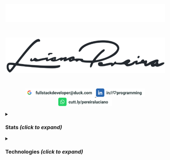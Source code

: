 <p align="center">
<img src="./assets/lucianopereira.svg" alt="Luciano Pereira"/>
</p><br/>
<p align="center">
<img src="./assets/sign.svg" alt="Luciano Pereira Sign Logo"/>
</p><br/>
<p align="center">
  <a href="mailto:fullstackdeveloper@duck.com?subject=I%20saw%20your%20GitHub%20Profilee&body=Hi,%20Luciano%20"><img height="26px" src="./assets/mail.svg" alt="mail"/>
  </a>
  <a href="https://www.linkedin.com/in/i♡programming"><img height="26px" src="./assets/linkedin.svg" alt="LinkedIn"/></a>
  <a href="https://cutt.ly/pereiraluciano"><img height="26px" src="./assets/whatsapp.svg" alt="whatsapp"/></a>
</p>
<details>
  <summary><h3>Stats <i>(click to expand)</i></h3></summary><br/>
  <p align="left">
    <img width="350px" src="https://github-readme-stats.vercel.app/api/top-langs?username=thisIsMySourceCode&show_icons=true&theme=transparent&locale=en&layout=default&hide_border=true" alt="my stats language" />
    <img width="550px" src="https://github-readme-stats.vercel.app/api?username=thisIsMySourceCode&show_icons=true&theme=transparent&locale=en&hide_border=true" />
</p>
</details>

<details>
  <summary><h3>Technologies <i>(click to expand)</i></h3></summary><br/>
  
&nbsp;
  
<p align="center">
<a href="#"><img width="32px" src="./assets/icons/apache.svg" alt=""/></a>
&nbsp;&nbsp;<a href="#"><img height="32px" src="./assets/icons/apple.svg" alt=""/></a>
&nbsp;&nbsp;<a href="#"><img height="32px" src="./assets/icons/arduino.svg" alt=""/></a>
<a href="#"><img height="32px" src="./assets/icons/bash.svg" alt=""/></a>
<a href="#"><img height="32px" src="./assets/icons/behance.svg" alt=""/></a>
<a href="#"><img height="32px" src="./assets/icons/bitbucket.svg" alt=""/></a>
<a href="#"><img height="32px" src="./assets/icons/bootstrap.svg" alt=""/></a>
<a href="#"><img height="32px" src="./assets/icons/c.svg" alt=""/></a>
<a href="#"><img height="32px" src="./assets/icons/cakephp.svg" alt=""/></a>
<a href="#"><img height="32px" src="./assets/icons/centos.svg" alt=""/></a>
<a href="#"><img height="32px" src="./assets/icons/cmake.svg" alt=""/></a>
<a href="#"><img height="32px" src="./assets/icons/codeigniter.svg" alt=""/></a>
<a href="#"><img height="32px" src="./assets/icons/coffeescript.svg" alt=""/></a>
<a href="#"><img height="32px" src="./assets/icons/css3.svg" alt=""/></a>
<a href="#"><img height="32px" src="./assets/icons/debian.svg" alt=""/></a>
<a href="#"><img height="32px" src="./assets/icons/denojs.svg" alt=""/></a>
<a href="#"><img height="32px" src="./assets/icons/django.svg" alt=""/></a>
<a href="#"><img height="32px" src="./assets/icons/docker.svg" alt=""/></a>
<a href="#"><img height="32px" src="./assets/icons/drupal.svg" alt=""/></a>
<a href="#"><img height="32px" src="./assets/icons/eslint.svg" alt=""/></a>
<a href="#"><img height="32px" src="./assets/icons/express.svg" alt=""/></a>
<a href="#"><img height="32px" src="./assets/icons/fedora.svg" alt=""/></a>
<a href="#"><img height="32px" src="./assets/icons/figma.svg" alt=""/></a>
<a href="#"><img height="32px" src="./assets/icons/filezilla.svg" alt=""/></a>
<a href="#"><img height="32px" src="./assets/icons/firebase.svg" alt=""/></a>
<a href="#"><img height="32px" src="./assets/icons/gimp.svg" alt=""/></a>
<a href="#"><img height="32px" src="./assets/icons/git.svg" alt=""/></a>
<a href="#"><img height="32px" src="./assets/icons/github.svg" alt=""/></a>
<a href="#"><img height="32px" src="./assets/icons/gitlab.svg" alt=""/></a>
<a href="#"><img height="32px" src="./assets/icons/graphql.svg" alt=""/></a>
<a href="#"><img height="32px" src="./assets/icons/handlebars.svg" alt=""/></a>
<a href="#"><img height="32px" src="./assets/icons/html5.svg" alt=""/></a>
<a href="#"><img height="32px" src="./assets/icons/hugo.svg" alt=""/></a>
<a href="#"><img height="32px" src="./assets/icons/illustrator.svg" alt=""/></a>
<a href="#"><img height="32px" src="./assets/icons/inkscape.svg" alt=""/></a>
<a href="#"><img height="32px" src="./assets/icons/javascript.svg" alt=""/></a>
<a href="#"><img height="32px" src="./assets/icons/jest.svg" alt=""/></a>
<a href="#"><img height="32px" src="./assets/icons/jira.svg" alt=""/></a>
<a href="#"><img height="32px" src="./assets/icons/jquery.svg" alt=""/></a>
<a href="#"><img height="32px" src="./assets/icons/jupyter.svg" alt=""/></a>
<a href="#"><img height="32px" src="./assets/icons/laravel.svg" alt=""/></a>
<a href="#"><img height="32px" src="./assets/icons/latex.svg" alt=""/></a>
<a href="#"><img height="32px" src="./assets/icons/less.svg" alt=""/></a>
<a href="#"><img height="32px" src="./assets/icons/linux.svg" alt=""/></a>
<a href="#"><img height="32px" src="./assets/icons/lua.svg" alt=""/></a>
<a href="#"><img height="32px" src="./assets/icons/magento.svg" alt=""/></a>
<a href="#"><img height="32px" src="./assets/icons/markdown.svg" alt=""/></a>
<a href="#"><img height="32px" src="./assets/icons/materialui.svg" alt=""/></a>
<a href="#"><img height="32px" src="./assets/icons/mongodb.svg" alt=""/></a>
<a href="#"><img height="32px" src="./assets/icons/moodle.svg" alt=""/></a>
<a href="#"><img height="32px" src="./assets/icons/msdos.svg" alt=""/></a>
<a href="#"><img height="32px" src="./assets/icons/mysql.svg" alt=""/></a>
<a href="#"><img height="32px" src="./assets/icons/nextjs.svg" alt=""/></a>
<a href="#"><img height="32px" src="./assets/icons/nginx.svg" alt=""/></a>
<a href="#"><img height="32px" src="./assets/icons/nodejs.svg" alt=""/></a>
<a href="#"><img height="32px" src="./assets/icons/npm.svg" alt=""/></a>
<a href="#"><img height="32px" src="./assets/icons/numpy.svg" alt=""/></a>
<a href="#"><img height="32px" src="./assets/icons/nuxtjs.svg" alt=""/></a>
<a href="#"><img height="32px" src="./assets/icons/pandas.svg" alt=""/></a>
<a href="#"><img height="32px" src="./assets/icons/perl.svg" alt=""/></a>
<a href="#"><img height="32px" src="./assets/icons/photoshop.svg" alt=""/></a>
<a href="#"><img height="32px" src="./assets/icons/php.svg" alt=""/></a>
<a href="#"><img height="32px" src="./assets/icons/postgresql.svg" alt=""/></a>
<a href="#"><img height="32px" src="./assets/icons/python.svg" alt=""/></a>
<a href="#"><img height="32px" src="./assets/icons/raspberrypi.svg" alt=""/></a>
<a href="#"><img height="32px" src="./assets/icons/react.svg" alt=""/></a>
<a href="#"><img height="32px" src="./assets/icons/redux.svg" alt=""/></a>
<a href="#"><img height="32px" src="./assets/icons/sequelize.svg" alt=""/></a>
<a href="#"><img height="32px" src="./assets/icons/sketch.svg" alt=""/></a>
<a href="#"><img height="32px" src="./assets/icons/slack.svg" alt=""/></a>
<a href="#"><img height="32px" src="./assets/icons/spss.svg" alt=""/></a>
<a href="#"><img height="32px" src="./assets/icons/sqlite.svg" alt=""/></a>
<a href="#"><img height="32px" src="./assets/icons/subversion.svg" alt=""/></a>
<a href="#"><img height="32px" src="./assets/icons/svelte.svg" alt=""/></a>
<a href="#"><img height="32px" src="./assets/icons/symfony.svg" alt=""/></a>
<a href="#"><img height="32px" src="./assets/icons/tailwindcss.svg" alt=""/></a>
<a href="#"><img height="32px" src="./assets/icons/trello.svg" alt=""/></a>
<a href="#"><img height="32px" src="./assets/icons/typescript.svg" alt=""/></a>
<a href="#"><img height="32px" src="./assets/icons/vim.svg" alt=""/></a>
<a href="#"><img height="32px" src="./assets/icons/visualstudio.svg" alt=""/></a>
<a href="#"><img height="32px" src="./assets/icons/vscode.svg" alt=""/></a>
<a href="#"><img height="32px" src="./assets/icons/vuejs.svg" alt=""/></a>
<a href="#"><img height="32px" src="./assets/icons/webpack.svg" alt=""/></a>
<a href="#"><img height="32px" src="./assets/icons/woocommerce.svg" alt=""/></a>
<a href="#"><img height="32px" src="./assets/icons/wordpress.svg" alt=""/></a>
<a href="#"><img height="32px" src="./assets/icons/yii.svg" alt=""/></a>
<a href="#"><img height="32px" src="./assets/icons/zend.svg" alt=""/></a>
</p>
</details>
